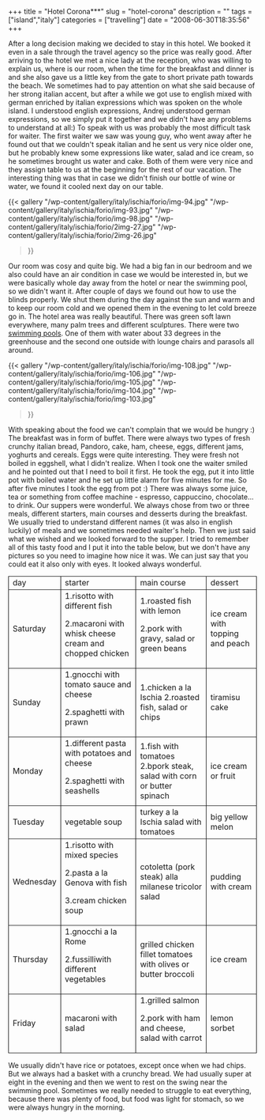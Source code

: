+++
title = "Hotel Corona***"
slug = "hotel-corona"
description = ""
tags = ["island","italy"]
categories = ["travelling"]
date = "2008-06-30T18:35:56"
+++

After a long decision making we decided to stay in this hotel. We booked it even in a sale through
the travel agency so the price was really good. After arriving to the hotel we met a nice lady at the reception, who was willing to explain us,
where is our room, when the time for the breakfast and dinner is and she also gave us a little key
from the gate to short private path towards the beach. We sometimes had to pay attention on what
she said because of her strong italian accent, but after a while we got use to english mixed with
german enriched by italian expressions which was spoken on the whole island. I understood english
expressions, Andrej understood german expressions, so we simply put it together and we didn't have
any problems to understand at all:) To speak with us was probably the most difficult task for
waiter. The first waiter we saw was young guy, who went away after he found out that we couldn't
speak italian and he sent us very nice older one, but he probably knew some expressions like water,
salad and ice cream, so he sometimes brought us water and cake. Both of them were very nice and
they assign table to us at the beginning for the rest of our vacation. The interesting thing was
that in case we didn't finish our bottle of wine or water, we found it cooled next day on our
table.

{{< gallery
    "/wp-content/gallery/italy/ischia/forio/img-94.jpg"
    "/wp-content/gallery/italy/ischia/forio/img-93.jpg"
    "/wp-content/gallery/italy/ischia/forio/img-98.jpg"
    "/wp-content/gallery/italy/ischia/forio/2img-27.jpg"
    "/wp-content/gallery/italy/ischia/forio/2img-26.jpg"
>}}

Our room was cosy and quite big. We had a big fan in our bedroom and we also could have an air
condition in case we would be interested in, but we were basically whole day away from the hotel or
near the swimming pool, so we didn't want it. After couple of days we found out how to use the
blinds properly. We shut them during the day against the sun and warm and to keep our room cold and
we opened them in the evening to let cold breeze go in. The hotel area was really beautiful. There
was green soft lawn everywhere, many palm trees and different sculptures. There were two <a
title="Poseidon gardens" href="http://www.ajka-andrej.com/2008/07/23/poseidon-gardens/">swimming
pools</a>. One of them with water about 33 degrees in the greenhouse and the second one outside
with lounge chairs and parasols all around.

{{< gallery
    "/wp-content/gallery/italy/ischia/forio/img-108.jpg"
    "/wp-content/gallery/italy/ischia/forio/img-106.jpg"
    "/wp-content/gallery/italy/ischia/forio/img-105.jpg"
    "/wp-content/gallery/italy/ischia/forio/img-104.jpg"
    "/wp-content/gallery/italy/ischia/forio/img-103.jpg"
>}}

With speaking about the food we can't complain that we would be hungry :) The breakfast was in form
of buffet. There were always two types of fresh crunchy italian bread, Pandoro, cake, ham, cheese,
eggs, different jams, yoghurts and cereals. Eggs were quite interesting. They were fresh not boiled
in eggshell, what I didn't realize. When I took one the waiter smiled and he pointed out that I
need to boil it first. He took the egg, put it into little pot with boiled water and he set up
little alarm for five minutes for me. So after five minutes I took the egg from pot :) There was
always some juice, tea or something from coffee machine - espresso, cappuccino, chocolate... to
drink. Our suppers were wonderful. We always chose from two or three meals, different starters,
main courses and desserts during the breakfast. We usually tried to understand different names (it
was also in english luckily) of meals and we sometimes needed waiter's help. Then we just said what
we wished and we looked forward to the supper. I tried to remember all of this tasty food and I put
it into the table below, but we don't have any pictures so you need to imagine how nice it was. We
can just say that you could eat it also only with eyes. It looked always wonderful.

<table style="border: 0pt solid #000000;" border="1">
<tbody>
<tr>
<td style="border-style: solid; border-width: 1px;">day</td>
<td>starter</td>
<td>main course</td>
<td>dessert</td>
</tr>
<tr>
<td>Saturday</td>
<td>1.risotto with different fish

2.macaroni with whisk cheese cream and chopped chicken</td>
<td>1.roasted fish with lemon

2.pork with gravy, salad or green beans</td>
<td>ice cream with topping and peach</td>
</tr>
<tr>
<td>Sunday</td>
<td>1.gnocchi with tomato sauce and cheese

2.spaghetti with prawn</td>
<td>1.chicken a la Ischia
2.roasted fish, 			salad or chips</td>
<td>tiramisu cake</td>
</tr>
<tr>
<td>Monday</td>
<td>1.different pasta with potatoes and cheese

2.spaghetti with seashells</td>
<td>1.fish with tomatoes
2.bpork steak, salad with corn or butter spinach</td>
<td>ice cream or fruit</td>
</tr>
<tr>
<td>Tuesday</td>
<td>vegetable soup</td>
<td>turkey a la Ischia
salad with tomatoes</td>
<td>big yellow melon</td>
</tr>
<tr>
<td>Wednesday</td>
<td>1.risotto with mixed species

2.pasta a la Genova with fish

3.cream chicken soup</td>
<td>cotoletta (pork steak) alla milanese
tricolor salad</td>
<td>pudding with cream</td>
</tr>
<tr>
<td>Thursday</td>
<td>1.gnocchi a la Rome

2.fussilliwith different vegetables</td>
<td>grilled chicken fillet
tomatoes with olives or butter broccoli</td>
<td>ice cream</td>
</tr>
<tr>
<td>Friday</td>
<td>macaroni with salad</td>
<td>1.grilled salmon

2.pork with ham and cheese, salad with carrot</td>
<td>lemon sorbet</td>
</tr>
</tbody>
</table>
We usually didn't have rice or potatoes, except once when we had chips. But we always had a basket
with a crunchy bread. We had usually super at eight in the evening and then we went to rest on the
swing near the swimming pool. Sometimes we really needed to struggle to eat everything, because
there was plenty of food, but food was light for stomach, so we were always hungry in the morning.
